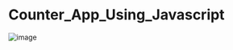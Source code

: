 # Counter_App_Using_Javascript
![image](https://user-images.githubusercontent.com/24952359/149662522-03081b0a-52c1-467f-a7df-7974d19dab0c.png)
